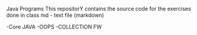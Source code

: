 Java Programs 
This repositorY contains the source code for the exercises done in class
md - text file (markdown)

-Core JAVA
-OOPS
-COLLECTION FW

